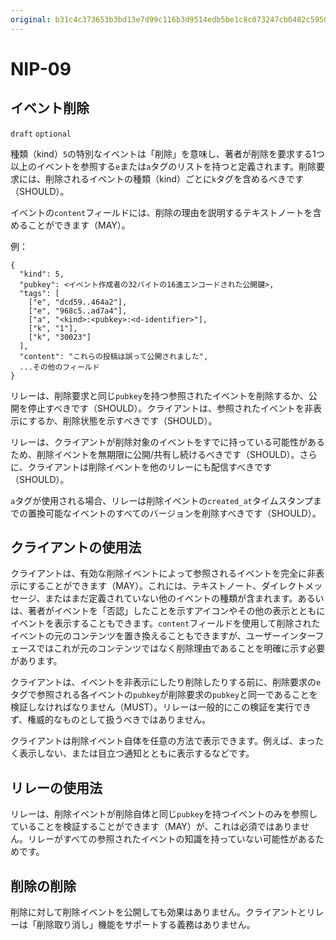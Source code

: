 ```yaml
---
original: b31c4c373653b3bd13e7d99c116b3d9514edb5be1c8c073247cb0482c5950fa1
---
```


NIP-09
======

イベント削除
------------

`draft` `optional`

種類（kind）`5`の特別なイベントは「削除」を意味し、著者が削除を要求する1つ以上のイベントを参照する`e`または`a`タグのリストを持つと定義されます。削除要求には、削除されるイベントの種類（kind）ごとに`k`タグを含めるべきです（SHOULD）。

イベントの`content`フィールドには、削除の理由を説明するテキストノートを含めることができます（MAY）。

例：

```
{
  "kind": 5,
  "pubkey": <イベント作成者の32バイトの16進エンコードされた公開鍵>,
  "tags": [
    ["e", "dcd59..464a2"],
    ["e", "968c5..ad7a4"],
    ["a", "<kind>:<pubkey>:<d-identifier>"],
    ["k", "1"],
    ["k", "30023"]
  ],
  "content": "これらの投稿は誤って公開されました",
  ...その他のフィールド
}
```

リレーは、削除要求と同じ`pubkey`を持つ参照されたイベントを削除するか、公開を停止すべきです（SHOULD）。クライアントは、参照されたイベントを非表示にするか、削除状態を示すべきです（SHOULD）。

リレーは、クライアントが削除対象のイベントをすでに持っている可能性があるため、削除イベントを無期限に公開/共有し続けるべきです（SHOULD）。さらに、クライアントは削除イベントを他のリレーにも配信すべきです（SHOULD）。

`a`タグが使用される場合、リレーは削除イベントの`created_at`タイムスタンプまでの置換可能なイベントのすべてのバージョンを削除すべきです（SHOULD）。

## クライアントの使用法

クライアントは、有効な削除イベントによって参照されるイベントを完全に非表示にすることができます（MAY）。これには、テキストノート、ダイレクトメッセージ、またはまだ定義されていない他のイベントの種類が含まれます。あるいは、著者がイベントを「否認」したことを示すアイコンやその他の表示とともにイベントを表示することもできます。`content`フィールドを使用して削除されたイベントの元のコンテンツを置き換えることもできますが、ユーザーインターフェースではこれが元のコンテンツではなく削除理由であることを明確に示す必要があります。

クライアントは、イベントを非表示にしたり削除したりする前に、削除要求の`e`タグで参照される各イベントの`pubkey`が削除要求の`pubkey`と同一であることを検証しなければなりません（MUST）。リレーは一般的にこの検証を実行できず、権威的なものとして扱うべきではありません。

クライアントは削除イベント自体を任意の方法で表示できます。例えば、まったく表示しない、または目立つ通知とともに表示するなどです。

## リレーの使用法

リレーは、削除イベントが削除自体と同じ`pubkey`を持つイベントのみを参照していることを検証することができます（MAY）が、これは必須ではありません。リレーがすべての参照されたイベントの知識を持っていない可能性があるためです。

## 削除の削除

削除に対して削除イベントを公開しても効果はありません。クライアントとリレーは「削除取り消し」機能をサポートする義務はありません。